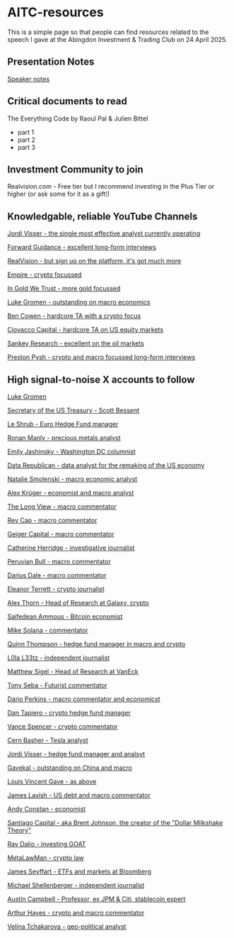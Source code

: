 # AITC-resources

This is a simple page so that people can find resources related to the speech I gave at the Abingdon Investment & Trading Club on 24 April 2025.

## Presentation Notes

[Speaker notes](./AITC_notes.md)

## Critical documents to read

The Everything Code by Raoul Pal & Julien Bittel
- part 1
- part 2
- part 3

## Investment Community to join

Realvision.com - Free tier but I recommend investing in the Plus Tier or higher (or ask some for it as a gift!)

## Knowledgable, reliable YouTube Channels

[Jordi Visser - the single most effective analyst currently operating](https://www.youtube.com/@JordiVisserLabs)  

[Forward Guidance - excellent long-form interviews](https://www.youtube.com/@ForwardGuidanceBW)  

[RealVision - but sign up on the platform, it's got much more](https://www.youtube.com/@RealVisionFinance)  

[Empire - crypto focussed](https://www.youtube.com/@empirepod)  

[In Gold We Trust - more gold focussed](https://www.youtube.com/@ingoldwetrustEN)  

[Luke Gromen - outstanding on macro economics](https://www.youtube.com/@LukeGromenFFTTLLC)  

[Ben Cowen - hardcore TA with a crypto focus](https://www.youtube.com/@intothecryptoverse)  

[Ciovacco Capital - hardcore TA on US equity markets](https://www.youtube.com/@CiovaccoCapital)  

[Sankey Research - excellent on the oil markets](https://www.youtube.com/@sankeyresearch)  

[Preston Pysh - crypto and macro focussed long-form interviews](https://www.youtube.com/@PrestonPysh)  

## High signal-to-noise X accounts to follow

[Luke Gromen](https://x.com/LukeGromen)  

[Secretary of the US Treasury - Scott Bessent](https://x.com/SecScottBessent)  

[Le Shrub - Euro Hedge Fund manager](https://x.com/agnostoxxx)  

[Ronan Manly - precious metals analyst](https://x.com/BullionBrief)  

[Emily Jashinsky - Washington DC columnist](https://x.com/emilyjashinsky)  

[Data Republican - data analyst for the remaking of the US economy](https://x.com/DataRepublican)  

[Natalie Smolenski - macro economic analyst](https://x.com/NSmolenski)  

[Alex Krüger - economist and macro analyst](https://x.com/krugermacro)  

[The Long View - macro commentator](https://x.com/HayekAndKeynes)  

[Rev Cap - macro commentator](https://x.com/rev_cap)  

[Geiger Capital - macro commentator](https://x.com/Geiger_Capital)  

[Catherine Herridge - investigative journalist](https://x.com/C__Herridge)  

[Peruvian Bull - macro commentator](https://x.com/peruvian_bull)  

[Darius Dale - macro commentator](https://x.com/DariusDale42)  

[Eleanor Terrett - crypto journalist](https://x.com/EleanorTerrett)  

[Alex Thorn - Head of Research at Galaxy, crypto](https://x.com/intangiblecoins)  

[Saifedean Ammous - Bitcoin economist](https://x.com/saifedean)  

[Mike Solana - commentator](https://x.com/micsolana)  

[Quinn Thompson - hedge fund manager in macro and crypto](https://x.com/qthomp)  

[L0la L33tz - independent journalist](https://x.com/L0laL33tz)  

[Matthew Sigel - Head of Research at VanEck](https://x.com/matthew_sigel)  

[Tony Seba - Futurist commentator](https://x.com/tonyseba)  

[Dario Perkins - macro commentator and economicst](https://x.com/darioperkins)  

[Dan Tapiero - crypto hedge fund manager](https://x.com/DTAPCAP)  

[Vance Spencer - crypto commentator](https://x.com/pythianism)  

[Cern Basher - Tesla analyst](https://x.com/CernBasher)  

[Jordi Visser - hedge fund manager and analsyt](https://x.com/jvisserlabs)  

[Gavekal - outstanding on China and macro](https://x.com/Gavekal)  

[Louis Vincent Gave - as above](https://x.com/gave_vincent)  

[James Lavish - US debt and macro commentator](https://x.com/jameslavish)  

[Andy Constan - economist](https://x.com/dampedspring)  

[Santiago Capital - aka Brent Johnson, the creator of the "Dollar Milkshake Theory"](https://x.com/SantiagoAuFund)  

[Ray Dalio - investing GOAT](https://x.com/RayDalio)  

[MetaLawMan - crypto law](https://x.com/MetaLawMan)  

[James Seyffart - ETFs and markets at Bloomberg](https://x.com/JSeyff)  

[Michael Shellenberger - independent journalist](https://x.com/shellenberger)  

[Austin Campbell - Professor, ex JPM & Citi, stablecoin expert](https://x.com/CampbellJAustin)  

[Arthur Hayes - crypto and macro commentator](https://x.com/CryptoHayes)  

[Velina Tchakarova - geo-political analyst](https://x.com/vtchakarova)  
